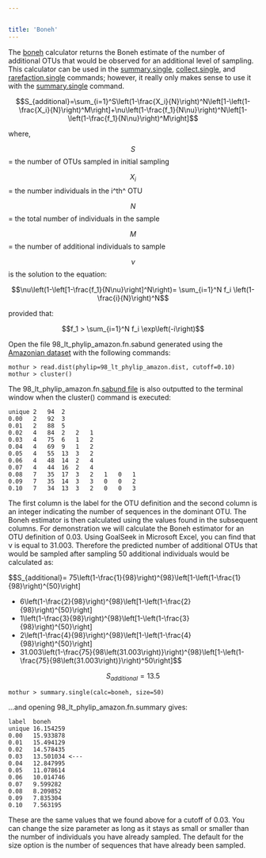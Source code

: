 ```yaml
---


title: 'Boneh'
---
```

The [boneh](boneh) calculator returns the Boneh estimate of
the number of additional OTUs that would be observed for an additional
level of sampling. This calculator can be used in the
[summary.single](summary.single),
[collect.single](collect.single), and
[rarefaction.single](rarefaction.single) commands; however,
it really only makes sense to use it with the
[summary.single](summary.single) command.

$$S_{additional}=\sum_{i=1}^S\left(1-\frac{X_i}{N}\right)^N\left[1-\left(1-\frac{X_i}{N}\right)^M\right]+\nu\left(1-\frac{f_1}{N\nu}\right)^N\left[1-\left(1-\frac{f_1}{N\nu}\right)^M\right]$$

where,

$$S$$ = the number of OTUs sampled in initial sampling

$$X_i$$ = the number individuals in the i^th^ OTU

$$N$$ = the total number of individuals in the sample

$$M$$ = the number of additional individuals to sample

$$\nu$$ is the solution to the equation:

$$\nu\left(1-\left[1-\frac{f_1}{N\nu}\right]^N\right)= \sum_{i=1}^N f_i \left(1-\frac{i}{N}\right)^N$$

provided that:

$$f_1 > \sum_{i=1}^N f_i \exp\left(-i\right)$$

Open the file 98\_lt\_phylip\_amazon.fn.sabund generated using the [
Amazonian dataset](Media:AmazonData.zip) with the following
commands:

    mothur > read.dist(phylip=98_lt_phylip_amazon.dist, cutoff=0.10)
    mothur > cluster()

The 98\_lt\_phylip\_amazon.fn.[sabund file](sabund_file) is
also outputted to the terminal window when the cluster() command is
executed:

    unique 2   94  2   
    0.00   2   92  3   
    0.01   2   88  5   
    0.02   4   84  2   2   1   
    0.03   4   75  6   1   2   
    0.04   4   69  9   1   2   
    0.05   4   55  13  3   2   
    0.06   4   48  14  2   4   
    0.07   4   44  16  2   4   
    0.08   7   35  17  3   2   1   0   1   
    0.09   7   35  14  3   3   0   0   2   
    0.10   7   34  13  3   2   0   0   3   

The first column is the label for the OTU definition and the second
column is an integer indicating the number of sequences in the dominant
OTU. The Boneh estimator is then calculated using the values found in
the subsequent columns. For demonstration we will calculate the Boneh
estimator for an OTU definition of 0.03. Using GoalSeek in Microsoft
Excel, you can find that ν is equal to 31.003. Therefore the predicted
number of additional OTUs that would be sampled after sampling 50
additional individuals would be calculated as:

$$S_{additional}=
75\left(1-\frac{1}{98}\right)^{98}\left[1-\left(1-\frac{1}{98}\right)^{50}\right]
+ 6\left(1-\frac{2}{98}\right)^{98}\left[1-\left(1-\frac{2}{98}\right)^{50}\right]
+ 1\left(1-\frac{3}{98}\right)^{98}\left[1-\left(1-\frac{3}{98}\right)^{50}\right]
+ 2\left(1-\frac{4}{98}\right)^{98}\left[1-\left(1-\frac{4}{98}\right)^{50}\right]
+ 31.003\left(1-\frac{75}{98\left(31.003\right)}\right)^{98}\left[1-\left(1-\frac{75}{98\left(31.003\right)}\right)^50\right]$$

$$S_{additional}=13.5$$

    mothur > summary.single(calc=boneh, size=50)

\...and opening 98\_lt\_phylip\_amazon.fn.summary gives:

    label  boneh
    unique 16.154259
    0.00   15.933878
    0.01   15.494129
    0.02   14.578435
    0.03   13.501034 <---
    0.04   12.847995
    0.05   11.078614
    0.06   10.014746
    0.07   9.599282
    0.08   8.209852
    0.09   7.835304
    0.10   7.563195

These are the same values that we found above for a cutoff of 0.03. You
can change the size parameter as long as it stays as small or smaller
than the number of individuals you have already sampled. The default for
the size option is the number of sequences that have already been
sampled.
